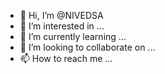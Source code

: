 - 👋 Hi, I’m @NIVEDSA
- 👀 I’m interested in ...
- 🌱 I’m currently learning ...
- 💞️ I’m looking to collaborate on ...
- 📫 How to reach me ...

<!---
NIVEDSA/NIVEDSA is a ✨ special ✨ repository because its `README.md` (this file) appears on your GitHub profile.
You can click the Preview link to take a look at your changes.
--->
